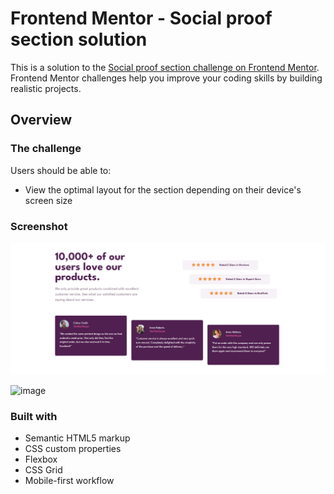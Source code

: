 
# Frontend Mentor - Social proof section solution

This is a solution to the [Social proof section challenge on Frontend Mentor](https://www.frontendmentor.io/challenges/social-proof-section-6e0qTv_bA). Frontend Mentor challenges help you improve your coding skills by building realistic projects. 

## Overview

### The challenge

Users should be able to:

- View the optimal layout for the section depending on their device's screen size

### Screenshot

![Screenshot](image.png)

![image](https://github.com/lanussehelena/social-proof-section/assets/148594534/14d83119-e658-4dc5-b20b-2ce36e8a929a)



### Built with

- Semantic HTML5 markup
- CSS custom properties
- Flexbox
- CSS Grid
- Mobile-first workflow
